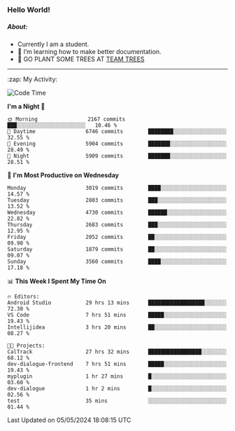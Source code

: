 ### Hello World!

##### About:
- Currently I am a student.
- 🌱 I’m learning how to make better documentation.
- 🌱 GO PLANT SOME TREES AT [TEAM TREES](https://teamtrees.org/)

---
  <summary>:zap: My Activity:</summary>
  
<!--START_SECTION:waka-->
![Code Time](http://img.shields.io/badge/Code%20Time-1%2C369%20hrs%2044%20mins-blue)

**I'm a Night 🦉** 

```text
🌞 Morning                2167 commits        ███░░░░░░░░░░░░░░░░░░░░░░   10.46 % 
🌆 Daytime                6746 commits        ████████░░░░░░░░░░░░░░░░░   32.55 % 
🌃 Evening                5904 commits        ███████░░░░░░░░░░░░░░░░░░   28.49 % 
🌙 Night                  5909 commits        ███████░░░░░░░░░░░░░░░░░░   28.51 % 
```
📅 **I'm Most Productive on Wednesday** 

```text
Monday                   3019 commits        ████░░░░░░░░░░░░░░░░░░░░░   14.57 % 
Tuesday                  2803 commits        ███░░░░░░░░░░░░░░░░░░░░░░   13.52 % 
Wednesday                4730 commits        ██████░░░░░░░░░░░░░░░░░░░   22.82 % 
Thursday                 2683 commits        ███░░░░░░░░░░░░░░░░░░░░░░   12.95 % 
Friday                   2052 commits        ██░░░░░░░░░░░░░░░░░░░░░░░   09.90 % 
Saturday                 1879 commits        ██░░░░░░░░░░░░░░░░░░░░░░░   09.07 % 
Sunday                   3560 commits        ████░░░░░░░░░░░░░░░░░░░░░   17.18 % 
```


📊 **This Week I Spent My Time On** 

```text
🔥 Editors: 
Android Studio           29 hrs 13 mins      ██████████████████░░░░░░░   72.30 % 
VS Code                  7 hrs 51 mins       █████░░░░░░░░░░░░░░░░░░░░   19.43 % 
Intellijidea             3 hrs 20 mins       ██░░░░░░░░░░░░░░░░░░░░░░░   08.27 % 

🐱‍💻 Projects: 
CalTrack                 27 hrs 32 mins      █████████████████░░░░░░░░   68.12 % 
dev-dialogue-frontend    7 hrs 51 mins       █████░░░░░░░░░░░░░░░░░░░░   19.43 % 
myplugin                 1 hr 27 mins        █░░░░░░░░░░░░░░░░░░░░░░░░   03.60 % 
dev-dialogue             1 hr 2 mins         █░░░░░░░░░░░░░░░░░░░░░░░░   02.56 % 
test                     35 mins             ░░░░░░░░░░░░░░░░░░░░░░░░░   01.44 % 
```


 Last Updated on 05/05/2024 18:08:15 UTC
<!--END_SECTION:waka-->
